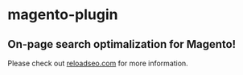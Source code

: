 # magento-plugin

On-page search optimalization for Magento!
--------------
Please check out [reloadseo.com](http://reloadseo.com/) for more information. 

